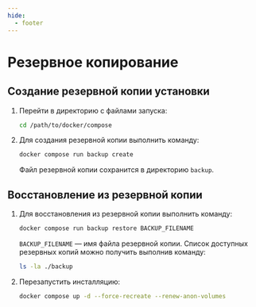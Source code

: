 ```yaml
---
hide:
  - footer
---
```

# Резервное копирование

## Создание резервной копии установки

1. Перейти в директорию с файлами запуска:

    ```bash linenums="1"
    cd /path/to/docker/compose
    ```

2. Для создания резервной копии выполнить команду:


    ```bash linenums="2"
    docker compose run backup create
    ```

    Файл резервной копии сохранится в директорию `backup`.


## Восстановление из резервной копии

1. Для восстановления из резервной копии выполнить команду:


    ```bash linenums="1"
    docker compose run backup restore BACKUP_FILENAME
    ```

    `BACKUP_FILENAME` — имя файла резервной копии. Список доступных резервных копий можно получить выполнив команду:

    ```bash
    ls -la ./backup
    ```

2. Перезапустить инсталляцию:

    ```bash linenums="2"
    docker compose up -d --force-recreate --renew-anon-volumes
    ```
